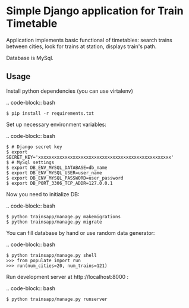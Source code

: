 Simple Django application for Train Timetable
=========================

Application implements basic functional of timetables: search trains between cities,
look for trains at station, displays train's path.

Database is MySql.

Usage
------------

Install python dependencies (you can use virtalenv)

.. code-block:: bash

    $ pip install -r requirements.txt


Set up necessary environment variables:

.. code-block:: bash

    $ # Django secret key
    $ export SECRET_KEY='xxxxxxxxxxxxxxxxxxxxxxxxxxxxxxxxxxxxxxxxxxxxxxxxxx'
    $ # MySql settings
    $ export DB_ENV_MYSQL_DATABASE=db_name
    $ export DB_ENV_MYSQL_USER=user_name
    $ export DB_ENV_MYSQL_PASSWORD=user_password
    $ export DB_PORT_3306_TCP_ADDR=127.0.0.1


Now you need to initialize DB:

.. code-block:: bash

    $ python trainsapp/manage.py makemigrations
    $ python trainsapp/manage.py migrate


You can fill database by hand or use random data generator:

.. code-block:: bash

    $ python trainsapp/manage.py shell
    >>> from populate import run
    >>> run(num_cities=20, num_trains=121)


Run development server at http://localhost:8000 :

.. code-block:: bash

    $ python trainsapp/manage.py runserver
